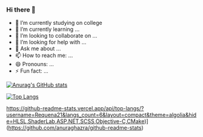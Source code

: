 ### Hi there 👋

- 🔭 I’m currently studying on college
- 🌱 I’m currently learning ...
- 👯 I’m looking to collaborate on ...
- 🤔 I’m looking for help with ...
- 💬 Ask me about ...
- 📫 How to reach me: ...
- 😄 Pronouns: ...
- ⚡ Fun fact: ...

[![Anurag's GitHub stats](https://github-readme-stats.vercel.app/api?username=Requena21&include_all_commits=true&count_private=true&hide=stars&show_icons=true&theme=algolia)](https://github.com/anuraghazra/github-readme-stats)

[![Top Langs](https://github-readme-stats.vercel.app/api/top-langs/?username=Requena21&langs_count=6&layout=compact&theme=algolia&hide=HLSL,ShaderLab,ASP.NET,SCSS,Objective-C,CMake)](https://github.com/anuraghazra/github-readme-stats)

https://github-readme-stats.vercel.app/api/top-langs/?username=Requena21&langs_count=6&layout=compact&theme=algolia&hide=HLSL,ShaderLab,ASP.NET,SCSS,Objective-C,CMake)](https://github.com/anuraghazra/github-readme-stats)
